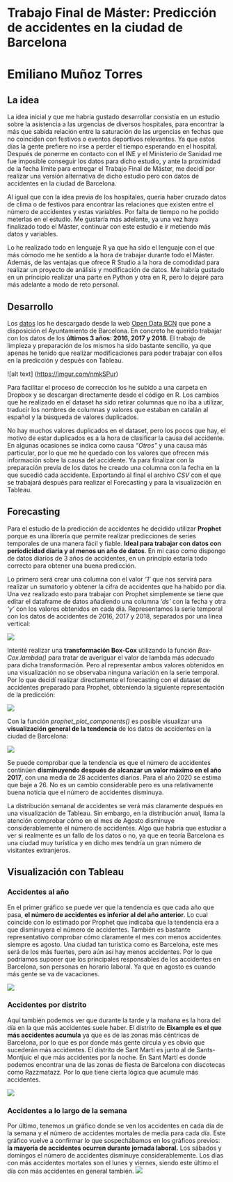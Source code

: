 # Trabajo Final de Máster: Predicción de accidentes en la ciudad de Barcelona
# Emiliano Muñoz Torres
## La idea
La idea inicial y que me habría gustado desarrollar consistía en un estudio sobre la asistencia a las urgencias de diversos hospitales, para encontrar la más que sabida relación entre la saturación de las urgencias en fechas que no coinciden con festivos o eventos deportivos relevantes. Ya que estos días la gente prefiere no irse a perder el tiempo esperando en el hospital. Después de ponerme en contacto con el INE y el Ministerio de Sanidad me fue imposible conseguir los datos para dicho estudio, y ante la proximidad de la fecha límite para entregar el Trabajo Final de Máster, me decidí por realizar una versión alternativa de dicho estudio pero con datos de accidentes en la ciudad de Barcelona. 

Al igual que con la idea previa de los hospitales, quería haber cruzado datos de clima o de festivos para encontrar las relaciones que existen entre el número de accidentes y estas variables. Por falta de tiempo no he podido meterlas en el estudio. Me gustaría más adelante, ya una vez haya finalizado todo el Máster, continuar con este estudio e ir metiendo más datos y variables. 

Lo he realizado todo en lenguaje R ya que ha sido el lenguaje con el que más cómodo me he sentido a la hora de trabajar durante todo el Máster. Además, de las ventajas que ofrece R Studio a la hora de comodidad para realizar un proyecto de análisis y modificación de datos. Me habría gustado en un principio realizar una parte en Python y otra en R, pero lo dejaré para más adelante a modo de reto personal. 

## Desarrollo
Los [datos](https://opendata-ajuntament.barcelona.cat/data/es/dataset/accidents-gu-bcn) los he descargado desde la web [Open Data BCN](https://opendata-ajuntament.barcelona.cat/es/) que pone a disposición el Ayuntamiento de Barcelona. En concreto he querido trabajar con los datos de los **últimos 3 años: 2016, 2017 y 2018**. El trabajo de limpieza y preparación de los mismos ha sido bastante sencillo, ya que apenas he tenido que realizar modificaciones para poder trabajar con ellos en la predicción y después con Tableau. 

![alt text] (https://imgur.com/nmkSPur)

Para facilitar el proceso de corrección los he subido a una carpeta en Dropbox y se descargan directamente desde el código en R. Los cambios que he realizado en el dataset ha sido retirar columnas que no iba a utilizar, traducir los nombres de columnas y valores que estaban en catalán al español y la búsqueda de valores duplicados. 

No hay muchos valores duplicados en el dataset, pero los pocos que hay, el motivo de estar duplicados es a la hora de clasificar la causa del accidente. En algunas ocasiones se indica como causa _“Otros”_ y una causa más particular, por lo que me he quedado con los valores que ofrecen más información sobre la causa del accidente. Ya para finalizar con la preparación previa de los datos he creado una columna con la fecha en la que  sucedió cada accidente. Exportando al final el archivo _CSV_ con el que se trabajará después para realizar el Forecasting y para la visualización en Tableau.

## Forecasting
Para el estudio de la predicción de accidentes he decidido utilizar **Prophet** porque es una librería que permite realizar predicciones de series temporales de una manera fácil y fiable. **Ideal para trabajar con datos con periodicidad diaria y al menos un año de datos**. En mi caso como dispongo de datos diarios de 3 años de accidentes, en un principio estaría todo correcto para obtener una buena predicción.

Lo primero será crear una columna con el valor _‘1’_ que nos servirá para realizar un sumatorio y obtener la cifra de accidentes que ha habido por día. Una vez realizado esto para trabajar con Prophet simplemente se tiene que editar el dataframe de datos añadiendo una columna _‘ds’_ con la fecha y otra _‘y’_ con los valores obtenidos en cada día.  Representamos la serie temporal con los datos de accidentes de 2016, 2017 y 2018, separados por una línea vertical:

![](Trabajo%20Final%20de%20M%C3%A1ster%20Predicci%C3%B3n%20de%20accidentes%20en%20la%20ciudad%20de%20Barcelona/Rplot1.jpeg)

Intenté realizar una **transformación Box-Cox** utilizando la función _Box-Cox.lambda()_ para tratar de averiguar el valor de lambda más adecuado para dicha transformación. Pero al representar ambos valores obtenidos en una visualización no se observaba ninguna variación en la serie temporal. Por lo que decidí realizar directamente el forecasting con el dataset de accidentes preparado para Prophet, obteniendo la siguiente representación de la predicción:

![](Trabajo%20Final%20de%20M%C3%A1ster%20Predicci%C3%B3n%20de%20accidentes%20en%20la%20ciudad%20de%20Barcelona/Rplot2.jpeg)

Con la función _prophet_plot_components()_ es posible visualizar una **visualización general de la tendencia** de los datos de accidentes en la ciudad de Barcelona:

![](Trabajo%20Final%20de%20M%C3%A1ster%20Predicci%C3%B3n%20de%20accidentes%20en%20la%20ciudad%20de%20Barcelona/Rplot3.jpeg)

Se puede comprobar que la tendencia es que el número de accidentes continúen **disminuyendo después de alcanzar un valor máximo en el año 2017**,  con una media de 28 accidentes diarios. Para el año 2020 se estima que baje a 26. No es un cambio considerable pero es una relativamente buena noticia que el número de accidentes disminuya.

La distribución semanal de accidentes se verá más claramente después en una visualización de Tableau. Sin embargo, en la distribución anual, llama la atención comprobar cómo en el mes de Agosto disminuye considerablemente el número de accidentes. Algo que habría que estudiar a ver si realmente es un fallo de los datos o no, ya que en teoría Barcelona es una ciudad muy turística y en dicho mes tendría un gran número de visitantes extranjeros. 

## Visualización con Tableau
### Accidentes al año
En el primer gráfico se puede ver que la tendencia es que cada año que pasa, **el número de accidentes es inferior al del año anterior**.  Lo cual coincide con lo estimado por Prophet que indicaba que la tendencia era a que disminuyera el número de accidentes. También es bastante representativo comprobar cómo claramente el mes con menos accidentes siempre es agosto. Una ciudad tan turística como es Barcelona, este mes será de los más fuertes, pero aún así hay menos accidentes. Por lo que podríamos suponer que los principales responsables de los accidentes en Barcelona, son personas en horario laboral. Ya que en agosto es cuando más gente se va de vacaciones. 

![](Trabajo%20Final%20de%20M%C3%A1ster%20Predicci%C3%B3n%20de%20accidentes%20en%20la%20ciudad%20de%20Barcelona/Captura%20de%20pantalla%202019-06-10%20a%20las%2020.56.12.jpg)



### Accidentes por distrito

Aquí también podemos ver que durante la tarde y la mañana es la hora del día en la que más accidentes suele haber. El distrito de **Eixample es el que más accidentes acumula** ya que es de las zonas más céntricas de Barcelona, por lo que es por donde más gente circula y es obvio que sucederán más accidentes. El distrito de Sant Martí es junto al de Sants-Montjuic el que más accidentes por la noche. En Sant Martí es donde podemos encontrar una de las zonas de fiesta de Barcelona con discotecas como Razzmatazz. Por lo que tiene cierta lógica que acumule más accidentes. 

![](Trabajo%20Final%20de%20M%C3%A1ster%20Predicci%C3%B3n%20de%20accidentes%20en%20la%20ciudad%20de%20Barcelona/Captura%20de%20pantalla%202019-06-10%20a%20las%2020.55.54.jpg)



### Accidentes a lo largo de la semana

Por último, tenemos un gráfico donde se ven los accidentes en cada día de la semana y el número de accidentes mortales de media para cada día. Este gráfico vuelve a confirmar lo que sospechábamos en los gráficos previos: **la mayoría de accidentes ocurren durante jornada laboral.** Los sábados y domingos el número de accidentes disminuye considerablemente. Los días con más accidentes mortales son el lunes y viernes, siendo este último el día con más accidentes en general también. 
![](Trabajo%20Final%20de%20M%C3%A1ster%20Predicci%C3%B3n%20de%20accidentes%20en%20la%20ciudad%20de%20Barcelona/Captura%20de%20pantalla%202019-06-10%20a%20las%2020.56.28.jpg)
